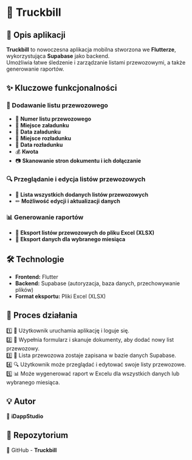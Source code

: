 # 🚛 Truckbill  

## 📌 Opis aplikacji  
**Truckbill** to nowoczesna aplikacja mobilna stworzona we **Flutterze**, wykorzystująca **Supabase** jako backend.  
Umożliwia łatwe śledzenie i zarządzanie listami przewozowymi, a także generowanie raportów.  

## ✨ Kluczowe funkcjonalności  

### 📝 Dodawanie listu przewozowego  
- 📌 **Numer listu przewozowego**  
- 📍 **Miejsce załadunku**  
- 📅 **Data załadunku**  
- 🏁 **Miejsce rozładunku**  
- 📆 **Data rozładunku**  
- 💰 **Kwota**  
- 📷 **Skanowanie stron dokumentu i ich dołączanie**  

### 🔍 Przeglądanie i edycja listów przewozowych  
- 📄 **Lista wszystkich dodanych listów przewozowych**  
- ✏ **Możliwość edycji i aktualizacji danych**  

### 📊 Generowanie raportów  
- 📂 **Eksport listów przewozowych do pliku Excel (XLSX)**  
- 📅 **Eksport danych dla wybranego miesiąca**  

## 🛠 Technologie  
- **Frontend:** Flutter  
- **Backend:** Supabase (autoryzacja, baza danych, przechowywanie plików)  
- **Format eksportu:** Pliki Excel (XLSX)  

## 🔄 Proces działania  
1️⃣ 🚀 Użytkownik uruchamia aplikację i loguje się.  
2️⃣ 📝 Wypełnia formularz i skanuje dokumenty, aby dodać nowy list przewozowy.  
3️⃣ 📡 Lista przewozowa zostaje zapisana w bazie danych Supabase.  
4️⃣ 🔍 Użytkownik może przeglądać i edytować swoje listy przewozowe.  
5️⃣ 📊 Może wygenerować raport w Excelu dla wszystkich danych lub wybranego miesiąca.  

## 💡 Autor  
📌 **iDappStudio**  

## 📂 Repozytorium  
🔗 GitHub - **Truckbill** 
